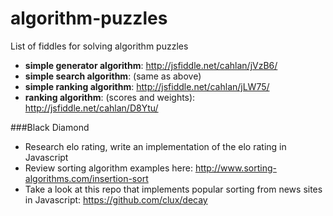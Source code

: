 algorithm-puzzles
=================

List of fiddles for solving algorithm puzzles
* **simple generator algorithm**: http://jsfiddle.net/cahlan/jVzB6/
* **simple search algorithm**: (same as above)
* **simple ranking algorithm**: http://jsfiddle.net/cahlan/jLW75/
* **ranking algorithm**: (scores and weights): http://jsfiddle.net/cahlan/D8Ytu/

###Black Diamond
* Research elo rating, write an implementation of the elo rating in Javascript
* Review sorting algorithm examples here: http://www.sorting-algorithms.com/insertion-sort
* Take a look at this repo that implements popular sorting from news sites in Javascript: https://github.com/clux/decay
